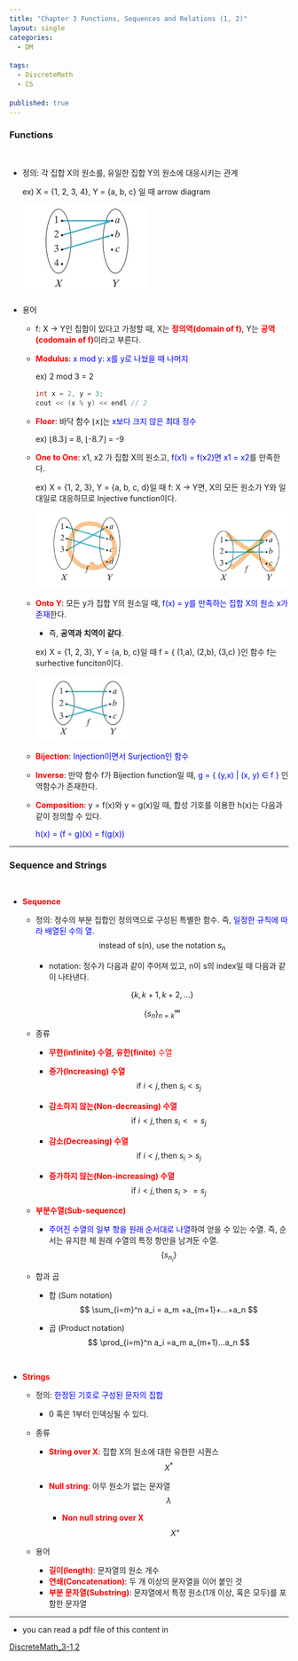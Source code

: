 ```yaml
---
title: "Chapter 3 Functions, Sequences and Relations (1, 2)"
layout: single
categories:
  - DM

tags:
  - DiscreteMath
  - CS

published: true
---
```


### Functions

<br>

- 정의: 각 집합 X의 원소를, 유일한 집합 Y의 원소에 대응시키는 관계

  ex) X = {1, 2, 3, 4}, Y = {a, b, c} 일 때 arrow diagram

  ![image-20221116150145333](/assets/images/2022-11-14-DM3-1,2/image-20221116150145333.png)

- 용어

  - f: X → Y인 집합이 있다고 가정할 때, X는 <span style = "color:red">**정의역(domain of f)**</span>, Y는 <span style = "color:red">**공역(codomain of f)**</span>이라고 부른다.

  - <span style = "color:red">**Modulus**</span>: <span style = "color:blue">x mod y: x를 y로 나눴을 때 나머지</span>

    ex) 2 mod 3 = 2 

    ```cpp
    int x = 2, y = 3;
    cout << (x % y) << endl // 2
    ```

  - <span style = "color:red">**Floor**</span>: 바닥 함수 ⌊x⌋는  <span style = "color:blue">x보다 크지 않은 최대 정수</span>

    ex)  ⌊8.3⌋ = 8,  ⌊-8.7⌋ = -9

  - <span style = "color:red">**One to One**</span>: x1, x2 가 집합 X의 원소고, <span style = "color:blue">f(x1) = f(x2)면 x1 = x2</span>를 만족한다.

    ex) X = {1, 2, 3}, Y = {a, b, c, d}일 때 f: X → Y면, X의 모든 원소가 Y와 일대일로 대응하므로 Injective function이다.

    ![image-20221116151141541](/assets/images/2022-11-14-DM3-1,2/image-20221116151141541.png)

  - <span style = "color:red">**Onto Y**</span>: 모든 y가 집합 Y의 원소일 때, <span style = "color:blue">f(x) = y를 만족하는 집합 X의 원소 x가 존재</span>한다.

    - 즉, **공역과 치역이 같다**.

    ex)  X = {1, 2, 3}, Y = {a, b, c}일 때 f = { (1,a), (2,b), (3,c) }인 함수 f는 surhective funciton이다.

    ![image-20221116151522050](/assets/images/2022-11-14-DM3-1,2/image-20221116151522050.png)

  - <span style = "color:red">**Bijection**</span>: <span style = "color:blue">Injection이면서 Surjection인 함수</span>

  - <span style = "color:red">**Inverse**</span>: 만약 함수 f가 Bijection function일 때, <span style = "color:blue">g = { (y,x) | (x, y) ∈ f } </span>인 역함수가 존재한다.

  - <span style = "color:red">**Composition**</span>: y = f(x)와 y = g(x)일 때, 합성 기호를 이용한 h(x)는 다음과 같이 정의할 수 있다.

    <span style = "color:blue">h(x) = (f ∘ g)(x) = f(g(x))</span>

---

### Sequence and Strings

<br>

- <span style = "color:red">**Sequence**</span>
  - 정의:  정수의 부분 집합인 정의역으로 구성된 특별한 함수. 즉, <span style = "color:blue">일정한 규칙에 따라 배열된 수의 열</span>.
    $$
    \text{ instead of s(n), use the notation } s_n
    $$
  
    - notation: 정수가 다음과 같이 주어져 있고, n이 s의 index일 때 다음과 같이 나타낸다.
  
    $$
    \{k, k+1, k+2 , ...\}
    $$
  
    $$
    \{s_n\}^{\infty}_{n=k}
    $$
  
  - 종류
  
    - <span style = "color:red">**무한(infinite) 수열**</span>, <span style = "color:red">**유한(finite)** 수열</span>
  
    - <span style = "color:red">**증가(Increasing) 수열**</span>
      $$
      \text{if } i<j, \text{then } s_i <s_j
      $$
  
    - <span style = "color:red">**감소하지 않는(Non-decreasing) 수열**</span>
      $$
      \text{if } i<j, \text{then } s_i <= s_j
      $$
  
    - <span style = "color:red">**감소(Decreasing) 수열**</span>
      $$
      \text{if } i<j, \text{then } s_i >s_j
      $$
  
    - <span style = "color:red">**증가하지 않는(Non-increasing) 수열**</span>
      $$
      \text{if } i<j, \text{then } s_i >= s_j
      $$
  
  - <span style = "color:red">**부분수열(Sub-sequence)**</span>
  
    - <span style = "color:blue">주어진 수열의 일부 항을 원래 순서대로 나열</span>하여 얻을 수 있는 수열. 즉, 순서는 유지한 체 원래 수열의 특정 항만을 남겨둔 수열.
      $$
      \{{s}_{n{_i}}\}
      $$
  
  - 합과 곱
  
    - 합 (Sum notation)
      $$
      \sum_{i=m}^n a_i = a_m +a_{m+1}+...+a_n
      $$
  
    - 곱 (Product notation)
      $$
      \prod_{i=m}^n a_i =a_m a_{m+1}...a_n
      $$

<br>

- <span style = "color:red">**Strings**</span>

  - 정의: <span style = "color:blue">한정된 기호로 구성된 문자의 집합</span>

    - 0 혹은 1부터 인덱싱될 수 있다.

  - 종류

    - <span style = "color:red">**String over X**</span>: 집합 X의 원소에 대한 유한한 시퀀스
      $$
      X^*
      $$

    - <span style = "color:red">**Null string**</span>: 아무 원소가 없는 문자열
      $$
      \lambda
      $$

      - <span style = "color:red">**Non null string over X**</span>
        $$
        X^+
        $$

  - 용어
    - <span style = "color:red">**길이(length)**</span>: 문자열의 원소 개수
    - <span style = "color:red">**연쇄(Concatenation)**</span>: 두 개 이상의 문자열을 이어 붙인 것
    - <span style = "color:red">**부분 문자열(Substring)**</span>: 문자열에서 특정 원소(1개 이상, 혹은 모두)를 포함한 문자열

---

- you can read a pdf file of this content in 

[DiscreteMath_3-1,2](https://github.com/maloveforme/maloveforme.github.io/tree/master/summary/DM)
